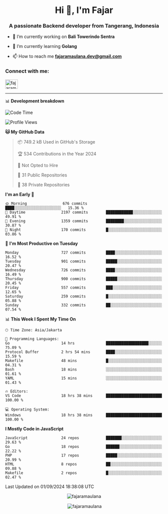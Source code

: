 <h1 align="center">Hi 👋, I'm Fajar</h1>
<h3 align="center">A passionate Backend developer from Tangerang, Indonesia</h3>

<!-- <p align="left"> <img src="https://komarev.com/ghpvc/?username=fajaramaulana&label=Profile%20views&color=0e75b6&style=flat" alt="fajaramaulana" /> </p> -->

- 🔭 I’m currently working on **Bali Towerindo Sentra**

- 🌱 I’m currently learning **Golang**

- 📫 How to reach me **fajaramaulana.dev@gmail.com**

<h3 align="left">Connect with me:</h3>
<p align="left">
<a href="https://linkedin.com/in/fajar-agus-maulana-73533a180/" target="blank"><img align="center" src="https://raw.githubusercontent.com/rahuldkjain/github-profile-readme-generator/master/src/images/icons/Social/linked-in-alt.svg" alt="fajaramaulana" height="30" width="40" /></a>
</p>

-------

📊 **Development breakdown**
<!--START_SECTION:waka-->
![Code Time](http://img.shields.io/badge/Code%20Time-2%2C236%20hrs%2047%20mins-blue)

![Profile Views](http://img.shields.io/badge/Profile%20Views-0-blue)

**🐱 My GitHub Data** 

> 📦 749.2 kB Used in GitHub's Storage 
 > 
> 🏆 534 Contributions in the Year 2024
 > 
> 🚫 Not Opted to Hire
 > 
> 📜 31 Public Repositories 
 > 
> 🔑 38 Private Repositories 
 > 
**I'm an Early 🐤** 

```text
🌞 Morning                676 commits         ████░░░░░░░░░░░░░░░░░░░░░   15.36 % 
🌆 Daytime                2197 commits        ████████████░░░░░░░░░░░░░   49.91 % 
🌃 Evening                1359 commits        ████████░░░░░░░░░░░░░░░░░   30.87 % 
🌙 Night                  170 commits         █░░░░░░░░░░░░░░░░░░░░░░░░   03.86 % 
```
📅 **I'm Most Productive on Tuesday** 

```text
Monday                   727 commits         ████░░░░░░░░░░░░░░░░░░░░░   16.52 % 
Tuesday                  901 commits         █████░░░░░░░░░░░░░░░░░░░░   20.47 % 
Wednesday                726 commits         ████░░░░░░░░░░░░░░░░░░░░░   16.49 % 
Thursday                 900 commits         █████░░░░░░░░░░░░░░░░░░░░   20.45 % 
Friday                   557 commits         ███░░░░░░░░░░░░░░░░░░░░░░   12.65 % 
Saturday                 259 commits         █░░░░░░░░░░░░░░░░░░░░░░░░   05.88 % 
Sunday                   332 commits         ██░░░░░░░░░░░░░░░░░░░░░░░   07.54 % 
```


📊 **This Week I Spent My Time On** 

```text
🕑︎ Time Zone: Asia/Jakarta

💬 Programming Languages: 
Go                       14 hrs              ███████████████████░░░░░░   75.09 % 
Protocol Buffer          2 hrs 54 mins       ████░░░░░░░░░░░░░░░░░░░░░   15.59 % 
Makefile                 48 mins             █░░░░░░░░░░░░░░░░░░░░░░░░   04.31 % 
Bash                     18 mins             ░░░░░░░░░░░░░░░░░░░░░░░░░   01.61 % 
YAML                     15 mins             ░░░░░░░░░░░░░░░░░░░░░░░░░   01.43 % 

🔥 Editors: 
VS Code                  18 hrs 38 mins      █████████████████████████   100.00 % 

💻 Operating System: 
Windows                  18 hrs 38 mins      █████████████████████████   100.00 % 
```

**I Mostly Code in JavaScript** 

```text
JavaScript               24 repos            ███████░░░░░░░░░░░░░░░░░░   29.63 % 
Go                       18 repos            ██████░░░░░░░░░░░░░░░░░░░   22.22 % 
PHP                      17 repos            █████░░░░░░░░░░░░░░░░░░░░   20.99 % 
HTML                     8 repos             ██░░░░░░░░░░░░░░░░░░░░░░░   09.88 % 
Makefile                 2 repos             █░░░░░░░░░░░░░░░░░░░░░░░░   02.47 % 
```




 Last Updated on 01/09/2024 18:38:08 UTC
<!--END_SECTION:waka-->
<p align="center"><img align="center" src="https://github-readme-stats.vercel.app/api/top-langs?username=fajaramaulana&show_icons=true&locale=en&layout=compact" alt="fajaramaulana" /></p>

<p align="center">&nbsp;<img align="center" src="https://github-readme-stats.vercel.app/api?username=fajaramaulana&show_icons=true&locale=en" alt="fajaramaulana" /></p>
